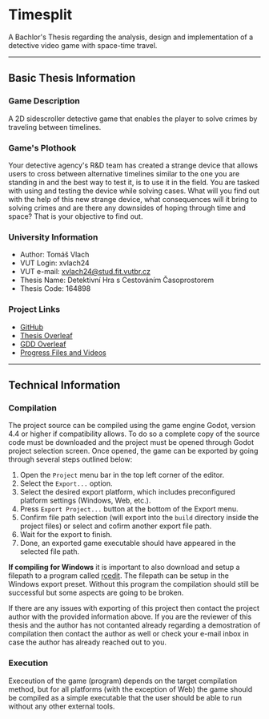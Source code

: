 # Timesplit

A Bachlor's Thesis regarding the analysis, design and implementation of a detective video game with space-time travel.

---

## Basic Thesis Information

### Game Description

A 2D sidescroller detective game that enables the player to solve crimes by traveling between timelines.

### Game's Plothook

Your detective agency's R&D team has created a strange device that allows users to cross between alternative timelines similar to the one you are standing in and the best way to test it, is to use it in the field. You are tasked with using and testing the device while solving cases. What will you find out with the help of this new strange device, what consequences will it bring to solving crimes and are there any downsides of hoping through time and space? That is your objective to find out.

### University Information

- Author: Tomáš Vlach
- VUT Login: xvlach24
- VUT e-mail: xvlach24@stud.fit.vutbr.cz
- Thesis Name: Detektivní Hra s Cestováním Časoprostorem
- Thesis Code: 164898

### Project Links

- [GitHub](https://github.com/AlfieLeFluffy/bc_project)
- [Thesis Overleaf](https://www.overleaf.com/read/twpczcnznxhh#bc806a)
- [GDD Overleaf](https://www.overleaf.com/read/gkpbptyhcnzn#17bfb2)
- [Progress Files and Videos](https://drive.google.com/drive/folders/13PzWl_va_rGZKxa5m8iDC4oJbKnCQCTx?usp=sharing)

---

## Technical Information

### Compilation

The project source can be compiled using the game engine Godot, version 4.4 or higher if compatibility allows. To do so a complete copy of the source code must be downloaded and the project must be opened through Godot project selection screen. Once opened, the game can be exported by going through several steps outlined below:

1. Open the `Project` menu bar in the top left corner of the editor.
2. Select the `Export...` option.
3. Select the desired export platform, which includes preconfigured platform settings (Windows, Web, etc.).
4. Press `Export Project...` button at the bottom of the Export menu.
5. Confirm file path selection (will export into the `build` directory inside the project files) or select and cofirm another export file path.
6. Wait for the export to finish.
7. Done, an exported game executable should have appeared in the selected file path.

**If compiling for Windows** it is important to also download and setup a filepath to a program called [rcedit](https://github.com/electron/rcedit). The filepath can be setup in the Windows export preset. Without this program the compilation should still be successful but some aspects are going to be broken.

If there are any issues with exporting of this project then contact the project author with the provided information above. If you are the reviewer of this thesis and the author has not contanted already regarding a demostration of compilation then contact the author as well or check your e-mail inbox in case the author has already reached out to you.

### Execution

Execeution of the game (program) depends on the target compilation method, but for all platforms (with the exception of Web) the game should be compiled as a simple executable that the user should be able to run without any other external tools. 
